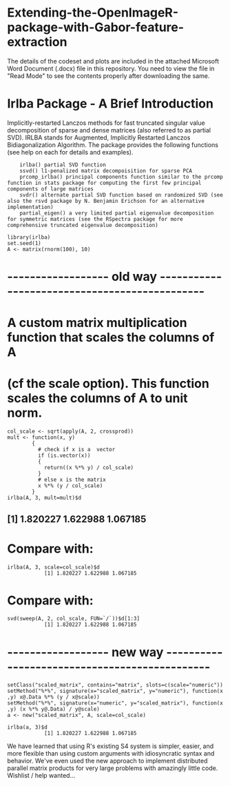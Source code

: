# Extending-the-OpenImageR-package-with-Gabor-feature-extraction

The details of the codeset and plots are included in the attached Microsoft Word Document (.docx) file in this repository. 
You need to view the file in "Read Mode" to see the contents properly after downloading the same.

Irlba Package - A Brief Introduction
=====================================

Implicitly-restarted Lanczos methods for fast truncated singular value decomposition of sparse and dense matrices (also referred to as partial SVD). IRLBA stands for Augmented, Implicitly Restarted Lanczos Bidiagonalization Algorithm. The package provides the following functions (see help on each for details and examples).

        irlba() partial SVD function
        ssvd() l1-penalized matrix decompoisition for sparse PCA 
        prcomp_irlba() principal components function similar to the prcomp function in stats package for computing the first few principal components of large matrices
        svdr() alternate partial SVD function based on randomized SVD (see also the rsvd package by N. Benjamin Erichson for an alternative implementation)
        partial_eigen() a very limited partial eigenvalue decomposition for symmetric matrices (see the RSpectra package for more comprehensive truncated eigenvalue decomposition)

    library(irlba)
    set.seed(1)
    A <- matrix(rnorm(100), 10)

# ------------------ old way ----------------------------------------------
# A custom matrix multiplication function that scales the columns of A
# (cf the scale option). This function scales the columns of A to unit norm.
    col_scale <- sqrt(apply(A, 2, crossprod))
    mult <- function(x, y)
            {
              # check if x is a  vector
              if (is.vector(x))
              {
                return((x %*% y) / col_scale)
              }
              # else x is the matrix
              x %*% (y / col_scale)
            }
    irlba(A, 3, mult=mult)$d
## [1] 1.820227 1.622988 1.067185

# Compare with:
    irlba(A, 3, scale=col_scale)$d
                [1] 1.820227 1.622988 1.067185

# Compare with:
    svd(sweep(A, 2, col_scale, FUN=`/`))$d[1:3]
                [1] 1.820227 1.622988 1.067185

# ------------------ new way ----------------------------------------------
    setClass("scaled_matrix", contains="matrix", slots=c(scale="numeric"))
    setMethod("%*%", signature(x="scaled_matrix", y="numeric"), function(x ,y) x@.Data %*% (y / x@scale))
    setMethod("%*%", signature(x="numeric", y="scaled_matrix"), function(x ,y) (x %*% y@.Data) / y@scale)
    a <- new("scaled_matrix", A, scale=col_scale)

    irlba(a, 3)$d
                [1] 1.820227 1.622988 1.067185

We have learned that using R's existing S4 system is simpler, easier, and more flexible than using custom arguments with idiosyncratic syntax and behavior. We've even used the new approach to implement distributed parallel matrix products for very large problems with amazingly little code.
Wishlist / help wanted...    
